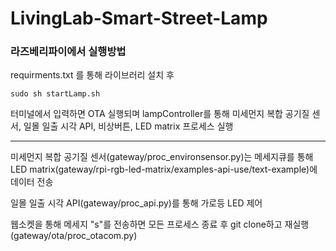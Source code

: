 # LivingLab-Smart-Street-Lamp

### 라즈베리파이에서 실행방법

requirments.txt 를 통해 라이브러리 설치 후

    sudo sh startLamp.sh

터미널에서 입력하면 OTA 실행되며 lampController를 통해 미세먼지 복합 공기질 센서, 일몰 일출 시각 API, 비상버튼, LED matrix 프로세스 실행

-----

미세먼지 복합 공기질 센서(gateway/proc_environsensor.py)는 메세지큐를 통해 LED matrix(gateway/rpi-rgb-led-matrix/examples-api-use/text-example)에 데이터 전송 

일몰 일출 시각 API(gateway/proc_api.py)를 통해 가로등 LED 제어

웹소켓을 통해 메세지 "s"를 전송하면 모든 프로세스 종료 후 git clone하고 재실행 (gateway/ota/proc_otacom.py)
